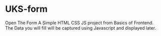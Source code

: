 # UKS-form
Open The Form
A Simple HTML CSS JS project from Basics of Frontend.
The Data you will fill will be captured using Javascript and displayed later.

